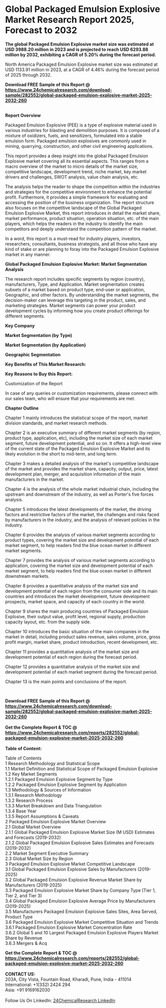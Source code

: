 <h1>Global Packaged Emulsion Explosive Market Research Report 2025, Forecast to 2032</h1><p><strong>The global Packaged Emulsion Explosive market size was estimated at USD 3988.20 million in 2023 and is projected to reach USD 6293.88 million by 2032, exhibiting a CAGR of 5.20% during the forecast period.</strong></p><p>
</p><p>
North America Packaged Emulsion Explosive market size was estimated at USD 1133.91 million in 2023, at a CAGR of 4.46% during the forecast period of 2025 through 2032.</p><div><b>Download FREE Sample of this Report @ 
            <a href="https://www.24chemicalresearch.com/download-sample/282552/global-packaged-emulsion-explosive-market-2025-2032-260">
            https://www.24chemicalresearch.com/download-sample/282552/global-packaged-emulsion-explosive-market-2025-2032-260</a></b></div><br><p>
</p><p><strong>Report Overview</strong></p><p>
</p><p>Packaged Emulsion Explosive (PEE) is a type of explosive material used in various industries for blasting and demolition purposes. It is composed of a mixture of oxidizers, fuels, and sensitizers, formulated into a stable emulsion form. Packaged emulsion explosives are commonly used in mining, quarrying, construction, and other civil engineering applications.</p><p>
</p><p>This report provides a deep insight into the global Packaged Emulsion Explosive market covering all its essential aspects. This ranges from a macro overview of the market to micro details of the market size, competitive landscape, development trend, niche market, key market drivers and challenges, SWOT analysis, value chain analysis, etc.</p><p>
</p><p>
The analysis helps the reader to shape the competition within the industries and strategies for the competitive environment to enhance the potential profit. Furthermore, it provides a simple framework for evaluating and accessing the position of the business organization. The report structure also focuses on the competitive landscape of the Global Packaged Emulsion Explosive Market, this report introduces in detail the market share, market performance, product situation, operation situation, etc. of the main players, which helps the readers in the industry to identify the main competitors and deeply understand the competition pattern of the market.</p><p>
In a word, this report is a must-read for industry players, investors, researchers, consultants, business strategists, and all those who have any kind of stake or are planning to foray into the Packaged Emulsion Explosive market in any manner.</p><p>
</p><p><strong>Global Packaged Emulsion Explosive Market: Market Segmentation Analysis</strong></p><p>
</p><p>The research report includes specific segments by region (country), manufacturers, Type, and Application. Market segmentation creates subsets of a market based on product type, end-user or application, Geographic, and other factors. By understanding the market segments, the decision-maker can leverage this targeting in the product, sales, and marketing strategies. Market segments can power your product development cycles by informing how you create product offerings for different segments.</p><p>
</p><p><strong>Key Company</strong></p><p>
</p><p>
</p><p><strong>Market Segmentation (by Type)</strong></p><p>
</p><p>
</p><p><strong>Market Segmentation (by Application)</strong></p><p>
</p><p>
</p><p><strong>Geographic Segmentation</strong></p><p>
</p><p>
</p><p><strong>Key Benefits of This Market Research:</strong></p><p>
</p><p>
</p><p><strong>Key Reasons to Buy this Report:</strong></p><p>
</p><p>
</p><p>Customization of the Report</p><p>
In case of any queries or customization requirements, please connect with our sales team, who will ensure that your requirements are met.</p><p>
</p><p><strong>Chapter Outline</strong></p><p>
</p><p>Chapter 1 mainly introduces the statistical scope of the report, market division standards, and market research methods.</p><p>
Chapter 2 is an executive summary of different market segments (by region, product type, application, etc), including the market size of each market segment, future development potential, and so on. It offers a high-level view of the current state of the Packaged Emulsion Explosive Market and its likely evolution in the short to mid-term, and long term.</p><p>
Chapter 3 makes a detailed analysis of the market's competitive landscape of the market and provides the market share, capacity, output, price, latest development plan, merger, and acquisition information of the main manufacturers in the market.</p><p>
Chapter 4 is the analysis of the whole market industrial chain, including the upstream and downstream of the industry, as well as Porter's five forces analysis.</p><p>
Chapter 5 introduces the latest developments of the market, the driving factors and restrictive factors of the market, the challenges and risks faced by manufacturers in the industry, and the analysis of relevant policies in the industry.</p><p>
Chapter 6 provides the analysis of various market segments according to product types, covering the market size and development potential of each market segment, to help readers find the blue ocean market in different market segments.</p><p>
Chapter 7 provides the analysis of various market segments according to application, covering the market size and development potential of each market segment, to help readers find the blue ocean market in different downstream markets.</p><p>
Chapter 8 provides a quantitative analysis of the market size and development potential of each region from the consumer side and its main countries and introduces the market development, future development prospects, market space, and capacity of each country in the world.</p><p>
Chapter 9 shares the main producing countries of Packaged Emulsion Explosive, their output value, profit level, regional supply, production capacity layout, etc. from the supply side.</p><p>
Chapter 10 introduces the basic situation of the main companies in the market in detail, including product sales revenue, sales volume, price, gross profit margin, market share, product introduction, recent development, etc.</p><p>
Chapter 11 provides a quantitative analysis of the market size and development potential of each region during the forecast period.</p><p>
Chapter 12 provides a quantitative analysis of the market size and development potential of each market segment during the forecast period.</p><p>
Chapter 13 is the main points and conclusions of the report.</p><p>
 </p><div><b>Download FREE Sample of this Report @ 
            <a href="https://www.24chemicalresearch.com/download-sample/282552/global-packaged-emulsion-explosive-market-2025-2032-260">
            https://www.24chemicalresearch.com/download-sample/282552/global-packaged-emulsion-explosive-market-2025-2032-260</a></b></div><br><div><b>Get the Complete Report & TOC @ 
            <a href="https://www.24chemicalresearch.com/reports/282552/global-packaged-emulsion-explosive-market-2025-2032-260">
            https://www.24chemicalresearch.com/reports/282552/global-packaged-emulsion-explosive-market-2025-2032-260</a></b></div><br>
            <b>Table of Content:</b><p>Table of Contents<br />
1 Research Methodology and Statistical Scope<br />
1.1 Market Definition and Statistical Scope of Packaged Emulsion Explosive<br />
1.2 Key Market Segments<br />
1.2.1 Packaged Emulsion Explosive Segment by Type<br />
1.2.2 Packaged Emulsion Explosive Segment by Application<br />
1.3 Methodology & Sources of Information<br />
1.3.1 Research Methodology<br />
1.3.2 Research Process<br />
1.3.3 Market Breakdown and Data Triangulation<br />
1.3.4 Base Year<br />
1.3.5 Report Assumptions & Caveats<br />
2 Packaged Emulsion Explosive Market Overview<br />
2.1 Global Market Overview<br />
2.1.1 Global Packaged Emulsion Explosive Market Size (M USD) Estimates and Forecasts (2019-2032)<br />
2.1.2 Global Packaged Emulsion Explosive Sales Estimates and Forecasts (2019-2032)<br />
2.2 Market Segment Executive Summary<br />
2.3 Global Market Size by Region<br />
3 Packaged Emulsion Explosive Market Competitive Landscape<br />
3.1 Global Packaged Emulsion Explosive Sales by Manufacturers (2019-2025)<br />
3.2 Global Packaged Emulsion Explosive Revenue Market Share by Manufacturers (2019-2025)<br />
3.3 Packaged Emulsion Explosive Market Share by Company Type (Tier 1, Tier 2, and Tier 3)<br />
3.4 Global Packaged Emulsion Explosive Average Price by Manufacturers (2019-2025)<br />
3.5 Manufacturers Packaged Emulsion Explosive Sales Sites, Area Served, Product Type<br />
3.6 Packaged Emulsion Explosive Market Competitive Situation and Trends<br />
3.6.1 Packaged Emulsion Explosive Market Concentration Rate<br />
3.6.2 Global 5 and 10 Largest Packaged Emulsion Explosive Players Market Share by Revenue<br />
3.6.3 Mergers & Acq</p><div><b>Get the Complete Report & TOC @ 
            <a href="https://www.24chemicalresearch.com/reports/282552/global-packaged-emulsion-explosive-market-2025-2032-260">
            https://www.24chemicalresearch.com/reports/282552/global-packaged-emulsion-explosive-market-2025-2032-260</a></b></div><br><b>CONTACT US:</b><br>
            203A, City Vista, Fountain Road, Kharadi, Pune, India - 411014<br>
            International: +1(332) 2424 294<br>
            Asia: +91 9169162030 <br><br>
            Follow Us On LinkedIn: <a href="https://www.linkedin.com/company/24chemicalresearch/">24ChemicalResearch LinkedIn</a>
